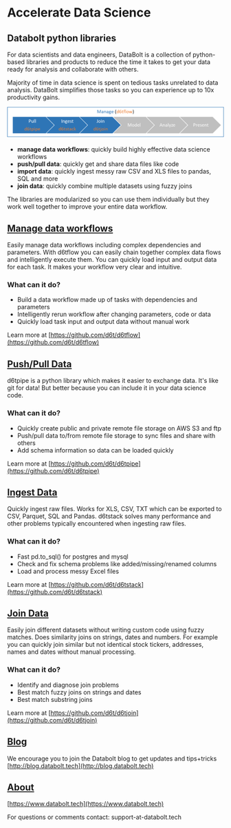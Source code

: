 # Accelerate Data Science

## Databolt python libraries

For data scientists and data engineers, DataBolt is a collection of python-based libraries and products to reduce the time it takes to get your data ready for analysis and collaborate with others.

Majority of time in data science is spent on tedious tasks unrelated to data analysis. DataBolt simplifies those tasks so you can experience up to 10x productivity gains.

![Databolt Workflow](overview.png "Databolt Workflow")

* **manage data workflows**: quickly build highly effective data science workflows
* **push/pull data**: quickly get and share data files like code
* **import data**: quickly ingest messy raw CSV and XLS files to pandas, SQL and more
* **join data**: quickly combine multiple datasets using fuzzy joins

The libraries are modularized so you can use them individually but they work well together to improve your entire data workflow. 


## [Manage data workflows](https://github.com/d6t/d6tflow)

Easily manage data workflows including complex dependencies and parameters. With d6tflow you can easily chain together complex data flows and intelligently execute them. You can quickly load input and output data for each task. It makes your workflow very clear and intuitive.

### What can it do?

* Build a data workflow made up of tasks with dependencies and parameters
* Intelligently rerun workflow after changing parameters, code or data
* Quickly load task input and output data without manual work

Learn more at [https://github.com/d6t/d6tflow](https://github.com/d6t/d6tflow)


## [Push/Pull Data](https://github.com/d6t/d6tpipe)

d6tpipe is a python library which makes it easier to exchange data. It's like git for data! But better because you can include it in your data science code.

### What can it do?

* Quickly create public and private remote file storage on AWS S3 and ftp
* Push/pull data to/from remote file storage to sync files and share with others
* Add schema information so data can be loaded quickly

Learn more at [https://github.com/d6t/d6tpipe](https://github.com/d6t/d6tpipe)


## [Ingest Data](https://github.com/d6t/d6tstack)

Quickly ingest raw files. Works for XLS, CSV, TXT which can be exported to CSV, Parquet, SQL and Pandas. d6tstack solves many performance and other problems typically encountered when ingesting raw files.

### What can it do?

* Fast pd.to_sql() for postgres and mysql
* Check and fix schema problems like added/missing/renamed columns
* Load and process messy Excel files

Learn more at [https://github.com/d6t/d6tstack](https://github.com/d6t/d6tstack)


## [Join Data](https://github.com/d6t/d6tjoin)

Easily join different datasets without writing custom code using fuzzy matches. Does similarity joins on strings, dates and numbers. For example you can quickly join similar but not identical stock tickers, addresses, names and dates without manual processing.

### What can it do?

* Identify and diagnose join problems
* Best match fuzzy joins on strings and dates
* Best match substring joins

Learn more at [https://github.com/d6t/d6tjoin](https://github.com/d6t/d6tjoin)


## [Blog](http://blog.databolt.tech)

We encourage you to join the Databolt blog to get updates and tips+tricks [http://blog.databolt.tech](http://blog.databolt.tech)


## [About](https://www.databolt.tech)

[https://www.databolt.tech](https://www.databolt.tech)

For questions or comments contact: support-at-databolt.tech
